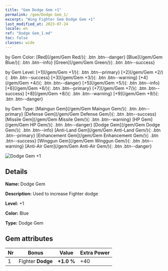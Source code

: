```yaml
---
title: "Gem Dodge Gem +1"
permalink: /gem/Dodge Gem_1/
excerpt: "Wing Fighter Gem Dodge Gem +1"
last_modified_at: 2023-07-24
locale: en
ref: "Dodge Gem_1.md"
toc: false
classes: wide
---
```




  by Gem Color:  [Red](/gem/Gem Red/){: .btn .btn--danger}   [Blue](/gem/Gem Blue/){: .btn .btn--info}   [Green](/gem/Gem Green/){: .btn .btn--success} 

  by Gem Level:  [+1](/gem/Gem +1/){: .btn .btn--primary}   [+2](/gem/Gem +2/){: .btn .btn--success}   [+3](/gem/Gem +3/){: .btn .btn--warning}   [+4](/gem/Gem +4/){: .btn .btn--danger}   [+5](/gem/Gem +5/){: .btn .btn--info}   [+6](/gem/Gem +6/){: .btn .btn--primary}   [+7](/gem/Gem +7/){: .btn .btn--success}   [+8](/gem/Gem +8/){: .btn .btn--warning}   [+9](/gem/Gem +9/){: .btn .btn--danger} 

  by Gem Type:  [Maingun Gem](/gem/Gem Maingun Gem/){: .btn .btn--primary}   [Defense Gem](/gem/Gem Defense Gem/){: .btn .btn--success}   [Missile Gem](/gem/Gem Missile Gem/){: .btn .btn--warning}   [HP Gem](/gem/Gem HP Gem/){: .btn .btn--danger}   [Dodge Gem](/gem/Gem Dodge Gem/){: .btn .btn--info}   [Anti-Land Gem](/gem/Gem Anti-Land Gem/){: .btn .btn--primary}   [Enhancement Gem](/gem/Gem Enhancement Gem/){: .btn .btn--success}   [Winggun Gem](/gem/Gem Winggun Gem/){: .btn .btn--warning}   [Anti-Air Gem](/gem/Gem Anti-Air Gem/){: .btn .btn--danger} 

 ![Dodge Gem +1](/images/gem/bs2_img2.png)

## Details

 **Name:** Dodge Gem 

 **Description:** Used to increase Fighter dodge 

 **Level:** +1 

 **Color:** Blue 

 **Type:** Dodge Gem 

## Gem attributes

  |  Nr |     Bonus     |   Value   | Extra Power  |
  |:----|:-------------:|:---------:|:----------------|
  | 1  | Fighter **Dodge**  | **+1.0 %**  | +40 |

